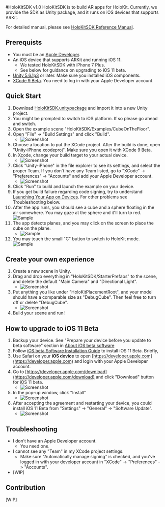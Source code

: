 #HoloKitSDK v1.0
HoloKitSDK is to build AR apps for HoloKit. Currently, we provide the SDK as Unity package, and it runs on iOS devices that supports ARKit. 

For detailed manual, please see [HoloKitSDK Reference Manual](docs/manual.md).

## Prerequists
* You must be an [Apple Developer](https://developer.apple.com/programs/). 
* An iOS device that supports ARKit and running iOS 11.
  * We tested HoloKitSDK with iPhone 7 Plus. 
  * See below for guidance on upgrading to iOS 11 beta. 
* [Unity 5.6.1p3](http://beta.unity3d.com/download/ede8e3f4adbd/UnityDownloadAssistant-5.6.1p3.dmg?_ga=2.258563906.935844948.1497834147-2116713852.1480749648) or later. Make sure you installed iOS components.
* [XCode 9 Beta](https://developer.apple.com/download/). You need to log in with your Apple Developer account. 

## Quick Start
1. Download [HoloKitSDK.unitypackage](https://bitbucket.org/ambergarage/holokitsdk/raw/4b5b54c7571ff496facbbd47694d99c312666672/HoloKitSDK.unitypackage) and import it into a new Unity project.
2. You might be prompted to switch to iOS platform. If so please go ahead and switch. 
3. Open the example scene "HoloKitSDK/Examples/CubeOnTheFloor".
4. Open "File" -> "Build Settings" and click "Build". 
    * ![Screenshot](images/unity_build.png)
5. Choose a location to put the XCode project. After the build is done, open "Unity-iPhone.xcodeproj". Make sure you open it with XCode 9 Beta.
6. In Xcode, change your build target to your actual device. 
    * ![Screenshot](images/device_change.png)
6. Click "Unity-iPhone" in the file explorer to see its settings, and select the proper Team. If you don't have any Team listed, go to "XCode" -> "Preferences" -> "Accounts" and add your Apple Developer account. 
    * ![Screenshot](images/sign_team.png) 
7. Click "Run" to build and launch the example on your device. 
8. If you get build failure regarding code signing, try to understand [Launching Your App on Devices](https://developer.apple.com/library/content/documentation/IDEs/Conceptual/AppDistributionGuide/LaunchingYourApponDevices/LaunchingYourApponDevices.html#//apple_ref/doc/uid/TP40012582-CH27-SW4). For other problems see Troubleshooting below.
9. After the app runs, you should see a cube and a sphere floating in the air somewhere. You may gaze at the sphere and it'll turn to red. ![Sample](images/app1.png)
10. The app detects planes, and you may click on the screen to place the cube on the plane. 
    * ![Sample](images/app2.png)
11. You may touch the small "C" button to switch to HoloKit mode. ![Sample](images/app3.png)

## Create your own experience
1. Create a new scene in Unity. 
2. Drag and drop everything in "HoloKitSDK/StarterPrefabs" to the scene, and delete the default "Main Camera" and "Directional Light". 
    * ![Screenshot](images/new_scene.png)
3. Put anything you like under "HoloKitPlacementRoot", and your model should have a comparable size as "DebugCube". Then feel free to turn off or delete "DebugCube". 
    * ![Screenshot](images/whale.png)
4. Build your scene and run!
  
## How to upgrade to iOS 11 Beta
1. Backup your device. See "Prepare your device before you update to beta software" section in [About iOS beta software](https://support.apple.com/en-us/HT203282)
2. Follow [iOS beta Software Installation Guide](https://developer.apple.com/support/beta-software/install-ios-beta/) to install iOS 11 Beta. Briefly,
  1. Use Safari on your **iOS device** to open [https://developer.apple.com](https://developer.apple.com) and login with your Apple Developer account.
  2. Go to [https://developer.apple.com/download](https://developer.apple.com/download) and click "Download" button for iOS 11 beta. 
      * ![Screenshot](images/iOS11Download.png)
  3. In the pop-up window, click "Install" 
      * ![Screenshot](images/iOS11Install.png)
  4. After accepting the agreement and restarting your device, you could install iOS 11 Beta from "Settings" -> "General" -> "Software Update". 
      * ![Screenshot](images/iOS11InstallPage.png)
  
## Troubleshooting
* I don't have an Apple Developer account. 
  * You need one.
* I cannot see any "Team" in my XCode project settings.
  * Make sure "Automatically manage signing" is checked, and you've logged in with your developer account in "XCode" -> "Preferences" -> "Accounts". 
* [WIP]

## Contribution
[WIP]